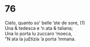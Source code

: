 # 76

Cielo, quanto so' belle ’ste de sore, (1)  
Una & tedesca e ’n ata & taliana;  
Una lo porta lu zuccaro ’moeca,  
"N ata la ju£tizia ’a porta ’mmana.  


